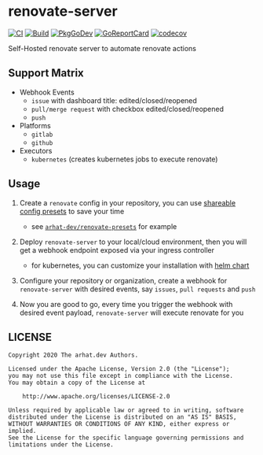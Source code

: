 # renovate-server

[![CI](https://github.com/arhat-dev/renovate-server/workflows/CI/badge.svg)](https://github.com/arhat-dev/renovate-server/actions?query=workflow%3ACI)
[![Build](https://github.com/arhat-dev/renovate-server/workflows/Build/badge.svg)](https://github.com/arhat-dev/renovate-server/actions?query=workflow%3ABuild)
[![PkgGoDev](https://pkg.go.dev/badge/arhat.dev/renovate-server)](https://pkg.go.dev/arhat.dev/renovate-server)
[![GoReportCard](https://goreportcard.com/badge/arhat.dev/renovate-server)](https://goreportcard.com/report/arhat.dev/renovate-server)
[![codecov](https://codecov.io/gh/arhat-dev/renovate-server/branch/master/graph/badge.svg)](https://codecov.io/gh/arhat-dev/renovate-server)

Self-Hosted renovate server to automate renovate actions

## Support Matrix

- Webhook Events
  - `issue` with dashboard title: edited/closed/reopened
  - `pull/merge request` with checkbox edited/closed/reopened
  - `push`
- Platforms
  - `gitlab`
  - `github`
- Executors
  - `kubernetes` (creates kubernetes jobs to execute renovate)

## Usage

1. Create a `renovate` config in your repository, you can use [shareable config presets](https://docs.renovatebot.com/config-presets/) to save your time
   - see [`arhat-dev/renovate-presets`](https://github.com/arhat-dev/renovate-presets) for example

2. Deploy `renovate-server` to your local/cloud environment, then you will get a webhook endpoint exposed via your ingress controller
   - for kubernetes, you can customize your installation with [helm chart](./cicd/deploy/charts/renovate-server)

3. Configure your repository or organization, create a webhook for `renovate-server` with desired events, say `issues`, `pull requests` and `push`

4. Now you are good to go, every time you trigger the webhook with desired event payload, `renovate-server` will execute renovate for you

## LICENSE

```text
Copyright 2020 The arhat.dev Authors.

Licensed under the Apache License, Version 2.0 (the "License");
you may not use this file except in compliance with the License.
You may obtain a copy of the License at

    http://www.apache.org/licenses/LICENSE-2.0

Unless required by applicable law or agreed to in writing, software
distributed under the License is distributed on an "AS IS" BASIS,
WITHOUT WARRANTIES OR CONDITIONS OF ANY KIND, either express or implied.
See the License for the specific language governing permissions and
limitations under the License.
```
